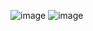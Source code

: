 ![image](https://user-images.githubusercontent.com/69968227/143670954-cb30074b-2c83-432b-ba36-b88cf0472bdd.png)
![image](https://user-images.githubusercontent.com/69968227/143670961-6d8aa845-a9db-49b7-b813-49988a1df3fe.png)
